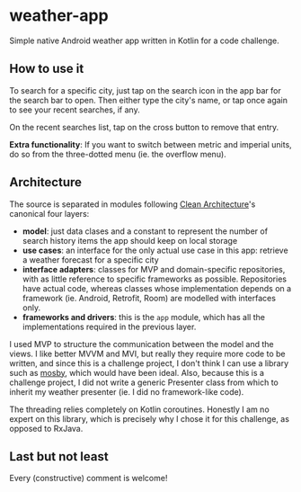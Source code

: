 # weather-app
Simple native Android weather app written in Kotlin for a code challenge.


## How to use it

To search for a specific city, just tap on the search icon in the app bar for the search bar to open. Then either type the city's name, or tap once again to see your recent searches, if any.

On the recent searches list, tap on the cross button to remove that entry.

**Extra functionality**: If you want to switch between metric and imperial units, do so from the three-dotted menu (ie. the overflow menu). 


## Architecture 

The source is separated in modules following [Clean Architecture](https://blog.cleancoder.com/uncle-bob/2012/08/13/the-clean-architecture.html)'s canonical four layers:

* **model**: just data clases and a constant to represent the number of search history items the app should keep on local storage
* **use cases**: an interface for the only actual use case in this app: retrieve a weather forecast for a specific city
* **interface adapters**: classes for MVP and domain-specific repositories, with as little reference to specific frameworks as possible. Repositories have actual code, whereas classes whose implementation depends on a framework (ie. Android, Retrofit, Room) are modelled with interfaces only.
* **frameworks and drivers**: this is the `app` module, which has all the implementations required in the previous layer. 

I used MVP to structure the communication between the model and the views. I like better MVVM and MVI, but really they require more code to be written, and since this is a challenge project, I don't think I can use a library such as [mosby](https://github.com/sockeqwe/mosby), which would have been ideal.
Also, because this is a challenge project, I did not write a generic Presenter class from which to inherit my weather presenter (ie. I did no framework-like code).

The threading relies completely on Kotlin coroutines. Honestly I am no expert on this library, which is precisely why I chose it for this challenge, as opposed to RxJava.

## Last but not least

Every (constructive) comment is welcome!
